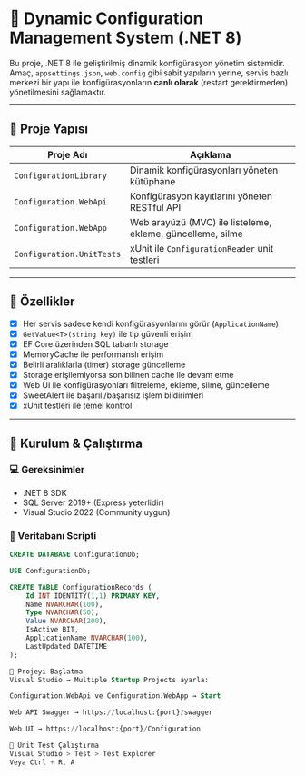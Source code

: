 # 🧩 Dynamic Configuration Management System (.NET 8)

Bu proje, .NET 8 ile geliştirilmiş dinamik konfigürasyon yönetim sistemidir. Amaç, `appsettings.json`, `web.config` gibi sabit yapıların yerine, servis bazlı merkezi bir yapı ile konfigürasyonların **canlı olarak** (restart gerektirmeden) yönetilmesini sağlamaktır.

---

## 📂 Proje Yapısı

| Proje Adı                     | Açıklama                                                  |
|------------------------------|------------------------------------------------------------|
| `ConfigurationLibrary`       | Dinamik konfigürasyonları yöneten kütüphane                |
| `Configuration.WebApi`       | Konfigürasyon kayıtlarını yöneten RESTful API              |
| `Configuration.WebApp`       | Web arayüzü (MVC) ile listeleme, ekleme, güncelleme, silme |
| `Configuration.UnitTests`    | xUnit ile `ConfigurationReader` unit testleri              |

---

## 🎯 Özellikler

- [x] Her servis sadece kendi konfigürasyonlarını görür (`ApplicationName`)
- [x] `GetValue<T>(string key)` ile tip güvenli erişim
- [x] EF Core üzerinden SQL tabanlı storage
- [x] MemoryCache ile performanslı erişim
- [x] Belirli aralıklarla (timer) storage güncelleme
- [x] Storage erişilemiyorsa son bilinen cache ile devam etme
- [x] Web UI ile konfigürasyonları filtreleme, ekleme, silme, güncelleme
- [x] SweetAlert ile başarılı/başarısız işlem bildirimleri
- [x] xUnit testleri ile temel kontrol

---

## 🧪 Kurulum & Çalıştırma

### 💻 Gereksinimler

- .NET 8 SDK
- SQL Server 2019+ (Express yeterlidir)
- Visual Studio 2022 (Community uygun)

### 🧱 Veritabanı Scripti

```sql
CREATE DATABASE ConfigurationDb;

USE ConfigurationDb;

CREATE TABLE ConfigurationRecords (
    Id INT IDENTITY(1,1) PRIMARY KEY,
    Name NVARCHAR(100),
    Type NVARCHAR(50),
    Value NVARCHAR(200),
    IsActive BIT,
    ApplicationName NVARCHAR(100),
    LastUpdated DATETIME
);

🚀 Projeyi Başlatma
Visual Studio → Multiple Startup Projects ayarla:

Configuration.WebApi ve Configuration.WebApp → Start

Web API Swagger → https://localhost:{port}/swagger

Web UI → https://localhost:{port}/Configuration

🧪 Unit Test Çalıştırma
Visual Studio > Test > Test Explorer
Veya Ctrl + R, A
